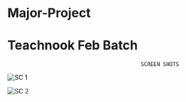 # Major-Project
Teachnook Feb Batch
=====================================================================================================================================================================
                                              SCREEN SHOTS
                                                                    

 ![SC 1](https://user-images.githubusercontent.com/128236958/230071176-be42325a-9eba-4d08-bd40-7659d41dd69b.png)
 
 
![SC 2](https://user-images.githubusercontent.com/128236958/230071215-0ad0684e-be9c-443e-8635-ce5776993610.png)
